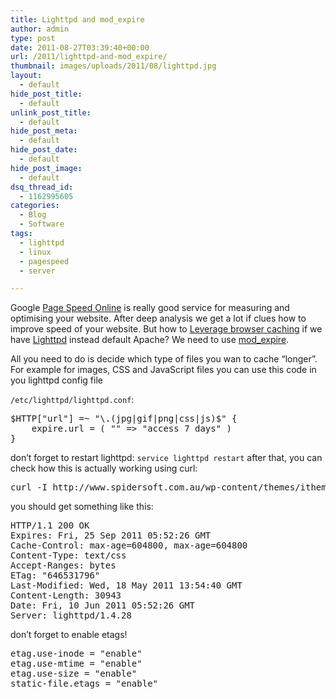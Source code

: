 ```yaml
---
title: Lighttpd and mod_expire
author: admin
type: post
date: 2011-08-27T03:39:40+00:00
url: /2011/lighttpd-and-mod_expire/
thumbnail: images/uploads/2011/08/lighttpd.jpg
layout:
  - default
hide_post_title:
  - default
unlink_post_title:
  - default
hide_post_meta:
  - default
hide_post_date:
  - default
hide_post_image:
  - default
dsq_thread_id:
  - 1162995605
categories:
  - Blog
  - Software
tags:
  - lighttpd
  - linux
  - pagespeed
  - server

---
```

Google [Page Speed Online](http://pagespeed.googlelabs.com/) is really good service for measuring and optimising your website. After deep analysis we get a lot if clues how to improve speed of your website. But how to [Leverage browser caching](http://code.google.com/speed/page-speed/docs/caching.html#LeverageBrowserCaching) if we have [Lighttpd](http://www.lighttpd.net/) instead default Apache? We need to use [mod_expire](http://redmine.lighttpd.net/wiki/lighttpd/Docs:ModExpire).

<!--more-->All you need to do is decide which type of files you wan to cache &#8220;longer&#8221;. For example for images, CSS and JavaScript files you can use this code in you lighttpd config file 

`/etc/lighttpd/lighttpd.conf`:

<pre class="brush: plain; title: ; notranslate" title="">$HTTP["url"] =~ "\.(jpg|gif|png|css|js)$" {
    expire.url = ( "" => "access 7 days" )
}
</pre>

don&#8217;t forget to restart lighttpd: `service lighttpd restart` after that, you can check how this is actually working using curl:

<pre class="brush: plain; title: ; notranslate" title="">curl -I http://www.spidersoft.com.au/wp-content/themes/itheme2/style.css
</pre>

you should get something like this:

<pre class="brush: plain; title: ; notranslate" title="">HTTP/1.1 200 OK
Expires: Fri, 25 Sep 2011 05:52:26 GMT
Cache-Control: max-age=604800, max-age=604800
Content-Type: text/css
Accept-Ranges: bytes
ETag: "646531796"
Last-Modified: Wed, 18 May 2011 13:54:40 GMT
Content-Length: 30943
Date: Fri, 10 Jun 2011 05:52:26 GMT
Server: lighttpd/1.4.28
</pre>

don&#8217;t forget to enable etags!

<pre class="brush: plain; title: ; notranslate" title="">etag.use-inode = "enable"
etag.use-mtime = "enable"
etag.use-size = "enable"
static-file.etags = "enable"
</pre>